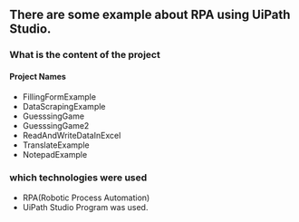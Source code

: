 ## There are some example about RPA using UiPath Studio.

### What is the content of the project

#### Project Names
* FillingFormExample
* DataScrapingExample
* GuesssingGame
* GuesssingGame2
* ReadAndWriteDataInExcel
* TranslateExample
* NotepadExample

### which technologies were used
* RPA(Robotic Process Automation)
* UiPath Studio Program was used.

